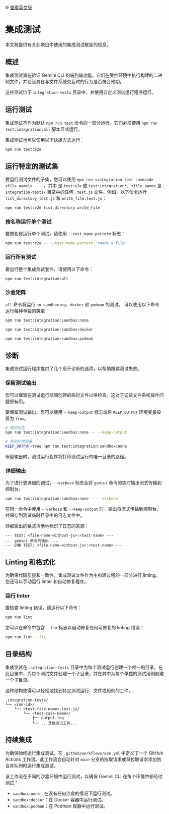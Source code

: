 🌐 [查看英文版](../../../docs/integration-tests.md)

# 集成测试

本文档提供有关此项目中使用的集成测试框架的信息。

## 概述

集成测试旨在验证 Gemini CLI 的端到端功能。它们在受控环境中执行构建的二进制文件，并验证其在与文件系统交互时的行为是否符合预期。

这些测试位于 `integration-tests` 目录中，并使用自定义测试运行程序运行。

## 运行测试

集成测试不作为默认 `npm run test` 命令的一部分运行。它们必须使用 `npm run test:integration:all` 脚本显式运行。

集成测试也可以使用以下快捷方式运行：

```bash
npm run test:e2e
```

## 运行特定的测试集

要运行测试文件的子集，您可以使用 `npm run <integration test command> <file_name1> ....`，其中 <integration test command> 是 `test:e2e` 或 `test:integration*`，`<file_name>` 是 `integration-tests/` 目录中的任何 `.test.js` 文件。例如，以下命令运行 `list_directory.test.js` 和 `write_file.test.js`：

```bash
npm run test:e2e list_directory write_file
```

### 按名称运行单个测试

要按名称运行单个测试，请使用 `--test-name-pattern` 标志：

```bash
npm run test:e2e -- --test-name-pattern "reads a file"
```

### 运行所有测试

要运行整个集成测试套件，请使用以下命令：

```bash
npm run test:integration:all
```

### 沙盒矩阵

`all` 命令将运行 `no sandboxing`、`docker` 和 `podman` 的测试。
可以使用以下命令运行每种单独的类型：

```bash
npm run test:integration:sandbox:none
```

```bash
npm run test:integration:sandbox:docker
```

```bash
npm run test:integration:sandbox:podman
```

## 诊断

集成测试运行程序提供了几个用于诊断的选项，以帮助跟踪测试失败。

### 保留测试输出

您可以保留在测试运行期间创建的临时文件以供检查。这对于调试文件系统操作问题很有用。

要保留测试输出，您可以使用 `--keep-output` 标志或将 `KEEP_OUTPUT` 环境变量设置为 `true`。

```bash
# 使用标志
npm run test:integration:sandbox:none -- --keep-output

# 使用环境变量
KEEP_OUTPUT=true npm run test:integration:sandbox:none
```

保留输出时，测试运行程序将打印测试运行的唯一目录的路径。

### 详细输出

为了进行更详细的调试，`--verbose` 标志会将 `gemini` 命令的实时输出流式传输到控制台。

```bash
npm run test:integration:sandbox:none -- --verbose
```

在同一命令中使用 `--verbose` 和 `--keep-output` 时，输出将流式传输到控制台，并保存到测试临时目录中的日志文件中。

详细输出的格式清晰地标识了日志的来源：

```
--- TEST: <file-name-without-js>:<test-name> ---
... gemini 命令的输出 ...
--- END TEST: <file-name-without-js>:<test-name> ---
```

## Linting 和格式化

为确保代码质量和一致性，集成测试文件作为主构建过程的一部分进行 linting。您还可以手动运行 linter 和自动修复程序。

### 运行 linter

要检查 linting 错误，请运行以下命令：

```bash
npm run lint
```

您可以在命令中包含 `--fix` 标志以自动修复任何可修复的 linting 错误：

```bash
npm run lint --fix
```

## 目录结构

集成测试在 `.integration-tests` 目录中为每个测试运行创建一个唯一的目录。在此目录中，为每个测试文件创建一个子目录，并在其中为每个单独的测试用例创建一个子目录。

这种结构使得可以轻松地找到特定测试运行、文件或用例的工件。

```
.integration-tests/
└── <run-id>/
    └── <test-file-name>.test.js/
        └── <test-case-name>/
            ├── output.log
            └── ...其他测试工件...
```

## 持续集成

为确保始终运行集成测试，在 `.github/workflows/e2e.yml` 中定义了一个 GitHub Actions 工作流。此工作流会自动针对 `main` 分支的拉取请求或将拉取请求添加到合并队列时运行集成测试。

该工作流在不同的沙盒环境中运行测试，以确保 Gemini CLI 在每个环境中都经过测试：

- `sandbox:none`：在没有任何沙盒的情况下运行测试。
- `sandbox:docker`：在 Docker 容器中运行测试。
- `sandbox:podman`：在 Podman 容器中运行测试。